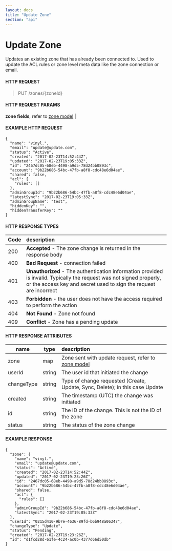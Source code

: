 ```yaml
---
layout: docs
title: "Update Zone"
section: "api"
---
```


# Update Zone

Updates an existing zone that has already been connected to.  Used to update the ACL rules or zone level meta data like the zone connection or email.

#### HTTP REQUEST

> PUT /zones/{zoneId}

#### HTTP REQUEST PARAMS

**zone fields**, refer to [zone model](zone-model.html) |

#### EXAMPLE HTTP REQUEST

```
{
  "name": "vinyl.",
  "email": "update@update.com",
  "status": "Active",
  "created": "2017-02-23T14:52:44Z",
  "updated": "2017-02-23T19:05:33Z",
  "id": "2467dc05-68eb-4498-a9d5-78d24bb0893c",
  "account": "9b22b686-54bc-47fb-a8f8-cdc48e6d04ae",
  "shared": false,
  "acl": {
    "rules": []
  },
  "adminGroupId": "9b22b686-54bc-47fb-a8f8-cdc48e6d04ae",
  "latestSync": "2017-02-23T19:05:33Z",
  "adminGroupName": "test",
  "hiddenKey": "",
  "hiddenTransferKey": ""
}
```

#### HTTP RESPONSE TYPES

Code          | description |
 ------------ | :---------- |
200           | **Accepted** - The zone change is returned in the response body|
400           | **Bad Request** - connection failed |
401           | **Unauthorized** - The authentication information provided is invalid.  Typically the request was not signed properly, or the access key and secret used to sign the request are incorrect |
403           | **Forbidden** - the user does not have the access required to perform the action |
404           | **Not Found** - Zone not found |
409           | **Conflict** - Zone has a pending update |

#### HTTP RESPONSE ATTRIBUTES

name          | type          | description |
 ------------ | ------------- | :---------- |
zone          | map          | Zone sent with update request, refer to [zone model](zone-model.html)  |
userId        | string        | The user id that initiated the change |
changeType    | string        | Type of change requested (Create, Update, Sync, Delete); in this case Update |
created       | string        | The timestamp (UTC) the change was initiated |
id            | string        | The ID of the change.  This is not the ID of the zone |
status        | string        | The status of the zone change

#### EXAMPLE RESPONSE

```
{
  "zone": {
    "name": "vinyl.",
    "email": "update@update.com",
    "status": "Active",
    "created": "2017-02-23T14:52:44Z",
    "updated": "2017-02-23T19:23:26Z",
    "id": "2467dc05-68eb-4498-a9d5-78d24bb0893c",
    "account": "9b22b686-54bc-47fb-a8f8-cdc48e6d04ae",
    "shared": false,
    "acl": {
      "rules": []
    },
    "adminGroupId": "9b22b686-54bc-47fb-a8f8-cdc48e6d04ae",
    "latestSync": "2017-02-23T19:05:33Z"
  },
  "userId": "0215d410-9b7e-4636-89fd-b6b948a06347",
  "changeType": "Update",
  "status": "Pending",
  "created": "2017-02-23T19:23:26Z",
  "id": "d1fcd28d-61fe-4c24-ac0b-4377d66d50db"
}
```
